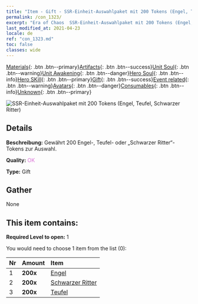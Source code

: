 ```yaml
---
title: "Item - Gift - SSR-Einheit-Auswahlpaket mit 200 Tokens (Engel, Teufel, Schwarzer Ritter)"
permalink: /con_1323/
excerpt: "Era of Chaos  SSR-Einheit-Auswahlpaket mit 200 Tokens (Engel, Teufel, Schwarzer Ritter)"
last_modified_at: 2021-04-23
locale: de
ref: "con_1323.md"
toc: false
classes: wide
---
```

 [Materials](/ItemsDE/){: .btn .btn--primary}[Artifacts](/ItemsDE/Artifacts/){: .btn .btn--success}[Unit Soul](/ItemsDE/UnitSoul/){: .btn .btn--warning}[Unit Awakening](/ItemsDE/UnitAwakening/){: .btn .btn--danger}[Hero Soul](/ItemsDE/HeroSoul/){: .btn .btn--info}[Hero SKill](/ItemsDE/HeroSkill/){: .btn .btn--primary}[Gift](/ItemsDE/Gift/){: .btn .btn--success}[Event related](/ItemsDE/Events/){: .btn .btn--warning}[Avatars](/ItemsDE/Avatars/){: .btn .btn--danger}[Consumables](/ItemsDE/Consumables/){: .btn .btn--info}[Unknown](/ItemsDE/Unknown/){: .btn .btn--primary}

 ![SSR-Einheit-Auswahlpaket mit 200 Tokens (Engel, Teufel, Schwarzer Ritter)](/images/t/i_907374.png)

## Details
 **Beschreibung:** Gewährt 200 Engel-, Teufel- oder „Schwarzer Ritter“-Tokens zur Auswahl.

 **Quality:** <span style="color: #DA70D6">OK</span>

 **Type:** Gift

## Gather

  None

## This item contains:

 **Required Level to open:** 1

 You would need to choose 1 item from the list (0):

  | Nr | Amount |     Item    |
  |:---|:-------|:------------|
  | 1 |  **200x** | [Engel](/ItemsDE/unt_196/) |  | 
  | 2 |  **200x** | [Schwarzer Ritter](/ItemsDE/unt_213/) |  | 
  | 3 |  **200x** | [Teufel](/ItemsDE/unt_232/) |  | 
